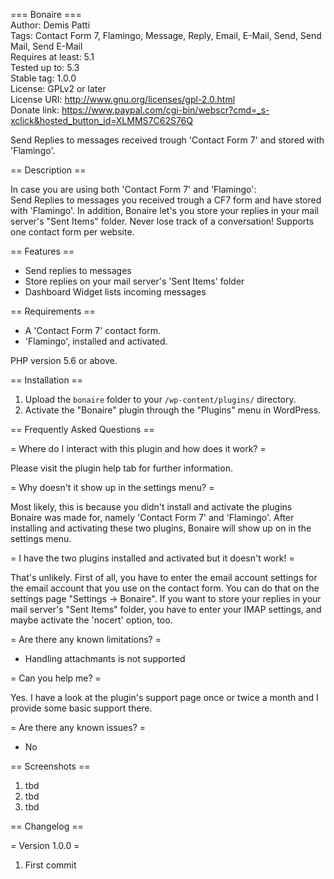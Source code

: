 === Bonaire ===  
Author: Demis Patti  
Tags: Contact Form 7, Flamingo, Message, Reply, Email, E-Mail, Send, Send Mail, Send E-Mail  
Requires at least: 5.1  
Tested up to: 5.3  
Stable tag: 1.0.0  
License: GPLv2 or later  
License URI: http://www.gnu.org/licenses/gpl-2.0.html  
Donate link: https://www.paypal.com/cgi-bin/webscr?cmd=_s-xclick&hosted_button_id=XLMMS7C62S76Q  

Send Replies to messages received trough 'Contact Form 7' and stored with 'Flamingo'.  

== Description ==  

In case you are using both 'Contact Form 7' and 'Flamingo':  
Send Replies to messages you received trough a CF7 form and have stored with 'Flamingo'. In addition, Bonaire let's you store your replies in your mail server's "Sent Items" folder. Never lose track of a conversation! Supports one contact form per website.

== Features ==

- Send replies to messages  
- Store replies on your mail server's 'Sent Items' folder  
- Dashboard Widget lists incoming messages  

== Requirements ==

- A 'Contact Form 7' contact form.
- 'Flamingo', installed and activated.

PHP version 5.6 or above.

== Installation ==

1. Upload the `bonaire` folder to your `/wp-content/plugins/` directory.
2. Activate the "Bonaire" plugin through the "Plugins" menu in WordPress.

== Frequently Asked Questions ==

= Where do I interact with this plugin and how does it work? =

Please visit the plugin help tab for further information.

= Why doesn't it show up in the settings menu? =

Most likely, this is because you didn't install and activate the plugins Bonaire was made for, namely 'Contact Form 7' and 'Flamingo'.
After installing and activating these two plugins, Bonaire will show up on in the settings menu.

= I have the two plugins installed and activated but it doesn't work! =

That's unlikely.
First of all, you have to enter the email account settings for the email account that you use on the contact form. You can do that on the settings page "Settings -> Bonaire".
If you want to store your replies in your mail server's "Sent Items" folder, you have to enter your IMAP settings, and maybe activate the 'nocert' option, too.

= Are there any known limitations? =

- Handling attachmants is not supported

= Can you help me? =

Yes. I have a look at the plugin's support page once or twice a month and I provide some basic support there.

= Are there any known issues? =

- No

== Screenshots ==

1. tbd
2. tbd
3. tbd

== Changelog ==

= Version 1.0.0 =
1. First commit
